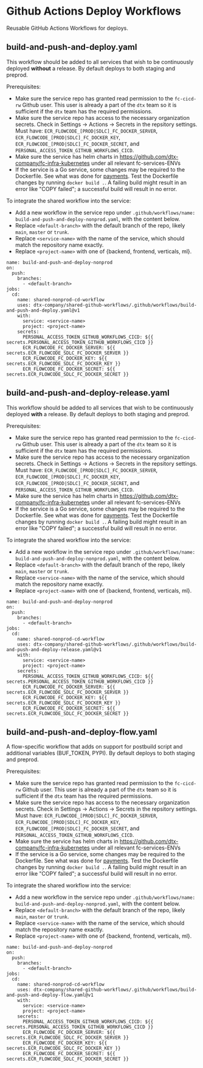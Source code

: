 # Github Actions Deploy Workflows

Reusable GitHub Actions Workflows for deploys.

## build-and-push-and-deploy.yaml
This workflow should be added to all services that wish to be continuously deployed **without** a release. By default deploys to both staging and preprod.

<!-- markdown-link-check-disable -->
Prerequisites:
* Make sure the service repo has granted read permission to the `fc-cicd-rw` Github user. This user is already a part of the `dtx` team so it is sufficient if the `dtx` team has the required permissions.
* Make sure the service repo has access to the necessary organization secrets. Check in Settings -> Actions -> Secrets in the repsitory settings. Must have: `ECR_FLOWCODE_[PROD|SDLC]_FC_DOCKER_SERVER`, `ECR_FLOWCODE_[PROD|SDLC]_FC_DOCKER_KEY`, `ECR_FLOWCODE_[PROD|SDLC]_FC_DOCKER_SECRET`, and `PERSONAL_ACCESS_TOKEN_GITHUB_WORKFLOWS_CICD`.
* Make sure the service has helm charts in https://github.com/dtx-company/fc-infra-kubernetes under all relevant fc-services-ENVs
* If the service is a Go service, some changes may be required to the Dockerfile. See what was done for [payments](https://github.com/dtx-company/payments/pull/107/files). Test the Dockerfile changes by running `docker build .`. A failing build might result in an error like "COPY failed"; a successful build will result in no error.
<!-- markdown-link-check-enable -->

To integrate the shared workflow into the service:
* Add a new workflow in the service repo under `.github/workflows/name: build-and-push-and-deploy-nonprod.yaml`, with the content below.
* Replace `<default-branch>` with the default branch of the repo, likely `main`, `master` or `trunk`.
* Replace `<service-name>` with the name of the service, which should match the repository name exactly.
* Replace `<project-name>` with one of {backend, frontend, verticals, ml}.
```
name: build-and-push-and-deploy-nonprod
on:
  push:
    branches:
      - <default-branch>
jobs:
  cd:
    name: shared-nonprod-cd-workflow
    uses: dtx-company/shared-github-workflows/.github/workflows/build-and-push-and-deploy.yaml@v1
    with:
      service: <service-name>
      project: <project-name>
    secrets:
      PERSONAL_ACCESS_TOKEN_GITHUB_WORKFLOWS_CICD: ${{ secrets.PERSONAL_ACCESS_TOKEN_GITHUB_WORKFLOWS_CICD }}
      ECR_FLOWCODE_FC_DOCKER_SERVER: ${{ secrets.ECR_FLOWCODE_SDLC_FC_DOCKER_SERVER }}
      ECR_FLOWCODE_FC_DOCKER_KEY: ${{ secrets.ECR_FLOWCODE_SDLC_FC_DOCKER_KEY }}
      ECR_FLOWCODE_FC_DOCKER_SECRET: ${{ secrets.ECR_FLOWCODE_SDLC_FC_DOCKER_SECRET }}
```

## build-and-push-and-deploy-release.yaml
This workflow should be added to all services that wish to be continuously deployed **with** a release. By default deploys to both staging and preprod.

<!-- markdown-link-check-disable -->
Prerequisites:
* Make sure the service repo has granted read permission to the `fc-cicd-rw` Github user. This user is already a part of the `dtx` team so it is sufficient if the `dtx` team has the required permissions.
* Make sure the service repo has access to the necessary organization secrets. Check in Settings -> Actions -> Secrets in the repsitory settings. Must have: `ECR_FLOWCODE_[PROD|SDLC]_FC_DOCKER_SERVER`, `ECR_FLOWCODE_[PROD|SDLC]_FC_DOCKER_KEY`, `ECR_FLOWCODE_[PROD|SDLC]_FC_DOCKER_SECRET`, and `PERSONAL_ACCESS_TOKEN_GITHUB_WORKFLOWS_CICD`.
* Make sure the service has helm charts in https://github.com/dtx-company/fc-infra-kubernetes under all relevant fc-services-ENVs
* If the service is a Go service, some changes may be required to the Dockerfile. See what was done for [payments](https://github.com/dtx-company/payments/pull/107/files). Test the Dockerfile changes by running `docker build .`. A failing build might result in an error like "COPY failed"; a successful build will result in no error.
<!-- markdown-link-check-enable -->

To integrate the shared workflow into the service:
* Add a new workflow in the service repo under `.github/workflows/name: build-and-push-and-deploy-nonprod.yaml`, with the content below.
* Replace `<default-branch>` with the default branch of the repo, likely `main`, `master` or `trunk`.
* Replace `<service-name>` with the name of the service, which should match the repository name exactly.
* Replace `<project-name>` with one of {backend, frontend, verticals, ml}.
```
name: build-and-push-and-deploy-nonprod
on:
  push:
    branches:
      - <default-branch>
jobs:
  cd:
    name: shared-nonprod-cd-workflow
    uses: dtx-company/shared-github-workflows/.github/workflows/build-and-push-and-deploy-release.yaml@v1
    with:
      service: <service-name>
      project: <project-name>
    secrets:
      PERSONAL_ACCESS_TOKEN_GITHUB_WORKFLOWS_CICD: ${{ secrets.PERSONAL_ACCESS_TOKEN_GITHUB_WORKFLOWS_CICD }}
      ECR_FLOWCODE_FC_DOCKER_SERVER: ${{ secrets.ECR_FLOWCODE_SDLC_FC_DOCKER_SERVER }}
      ECR_FLOWCODE_FC_DOCKER_KEY: ${{ secrets.ECR_FLOWCODE_SDLC_FC_DOCKER_KEY }}
      ECR_FLOWCODE_FC_DOCKER_SECRET: ${{ secrets.ECR_FLOWCODE_SDLC_FC_DOCKER_SECRET }}
```

## build-and-push-and-deploy-flow.yaml
A flow-specific workflow that adds on support for postbuild script and additional variables (BUF_TOKEN, PYPI). By default deploys to both staging and preprod.

<!-- markdown-link-check-disable -->
Prerequisites:
* Make sure the service repo has granted read permission to the `fc-cicd-rw` Github user. This user is already a part of the `dtx` team so it is sufficient if the `dtx` team has the required permissions.
* Make sure the service repo has access to the necessary organization secrets. Check in Settings -> Actions -> Secrets in the repsitory settings. Must have: `ECR_FLOWCODE_[PROD|SDLC]_FC_DOCKER_SERVER`, `ECR_FLOWCODE_[PROD|SDLC]_FC_DOCKER_KEY`, `ECR_FLOWCODE_[PROD|SDLC]_FC_DOCKER_SECRET`, and `PERSONAL_ACCESS_TOKEN_GITHUB_WORKFLOWS_CICD`.
* Make sure the service has helm charts in https://github.com/dtx-company/fc-infra-kubernetes under all relevant fc-services-ENVs
* If the service is a Go service, some changes may be required to the Dockerfile. See what was done for [payments](https://github.com/dtx-company/payments/pull/107/files). Test the Dockerfile changes by running `docker build .`. A failing build might result in an error like "COPY failed"; a successful build will result in no error.
<!-- markdown-link-check-enable -->

To integrate the shared workflow into the service:
* Add a new workflow in the service repo under `.github/workflows/name: build-and-push-and-deploy-nonprod.yaml`, with the content below.
* Replace `<default-branch>` with the default branch of the repo, likely `main`, `master` or `trunk`.
* Replace `<service-name>` with the name of the service, which should match the repository name exactly.
* Replace `<project-name>` with one of {backend, frontend, verticals, ml}.
```
name: build-and-push-and-deploy-nonprod
on:
  push:
    branches:
      - <default-branch>
jobs:
  cd:
    name: shared-nonprod-cd-workflow
    uses: dtx-company/shared-github-workflows/.github/workflows/build-and-push-and-deploy-flow.yaml@v1
    with:
      service: <service-name>
      project: <project-name>
    secrets:
      PERSONAL_ACCESS_TOKEN_GITHUB_WORKFLOWS_CICD: ${{ secrets.PERSONAL_ACCESS_TOKEN_GITHUB_WORKFLOWS_CICD }}
      ECR_FLOWCODE_FC_DOCKER_SERVER: ${{ secrets.ECR_FLOWCODE_SDLC_FC_DOCKER_SERVER }}
      ECR_FLOWCODE_FC_DOCKER_KEY: ${{ secrets.ECR_FLOWCODE_SDLC_FC_DOCKER_KEY }}
      ECR_FLOWCODE_FC_DOCKER_SECRET: ${{ secrets.ECR_FLOWCODE_SDLC_FC_DOCKER_SECRET }}
```
